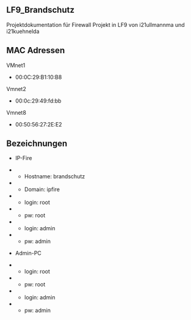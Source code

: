## LF9_Brandschutz

Projektdokumentation für Firewall Projekt in LF9 von i21ullmannma und i21kuehnelda

## MAC Adressen

VMnet1
* 00:0C:29:B1:10:B8

Vmnet2
* 00:0c:29:49:fd:bb

Vmnet8
* 00:50:56:27:2E:E2

## Bezeichnungen

* IP-Fire
- - Hostname: brandschutz
- - Domain: ipfire

- - login: root
- - pw: root

- - login: admin
- - pw: admin

* Admin-PC

- - login: root
- - pw: root

- - login: admin
- - pw: admin

